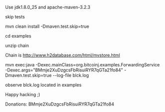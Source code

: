 Use jdk1.8.0_25 and apache-maven-3.2.3

skip tests

mvn clean install -Dmaven.test.skip=true

cd examples

unzip chain

Chain is
http://www.h2database.com/html/mvstore.html

mvn exec:java -Dexec.mainClass=org.bitcoinj.examples.ForwardingService -Dexec.args="BMmje2XuDzgcsFbRisuiRYR7qGTa21fo84" -Dmaven.test.skip=true --log-file blck.log

observe blck.log located in examples

Happy hacking ;)

Donations: BMmje2XuDzgcsFbRisuiRYR7qGTa21fo84
